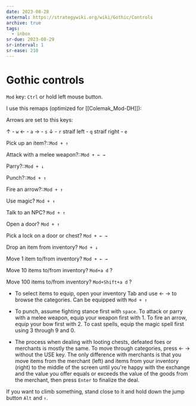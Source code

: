 ```yaml
---
date: 2023-08-28
external: https://strategywiki.org/wiki/Gothic/Controls
archive: true
tags:
  - inbox
sr-due: 2023-08-29
sr-interval: 1
sr-ease: 210
---
```


# Gothic controls

`Mod` key: `Ctrl` or hold left mouse button.

I use this remaps (optimized for [[Colemak_Mod-DH]]):

Arrows are set to this keys:

↑ - `w`
← - `a`
→ - `s`
↓ - `r`
straif left - `q`
straif right - `e`

Pick up an item?::`Mod + ↑`

Attack with a melee weapon?::`Mod + ← →`

Parry?::`Mod + ↓`

Punch?::`Mod + ↑`

Fire an arrow?::`Mod + ↑`

Use magic? `Mod + ↑`

Talk to an NPC? `Mod + ↑`

Open a door? `Mod + ↑`

Pick a lock on a door or chest? `Mod + ← →`

Drop an item from inventory? `Mod + ↓`

Move 1 item to/from inventory? `Mod + ← →`

Move 10 items to/from inventory? `Mod+a d` ?

Move 100 items to/from inventory? `Mod+Shift+a d` ?

- To select items to equip, open your inventory Tab and use ← → to browse the
categories. Can be equipped with `Mod + ↑`

- To punch, assume fighting stance first with `space`. To attack or parry with a
melee weapon, equip your weapon first with 1. To fire an arrow, equip your bow
first with 2. To cast spells, equip the magic spell first using 3 through 9
and 0.

- The process when dealing with looting chests, defeated foes or merchants is
mostly the same. To move through categories, press ← → without the USE key. The
only difference with merchants is that you move items from the merchant (left)
and items from your inventory (right) to the middle of the screen until you're
happy with the exchange and the value you offer equals or exceeds the value of
the goods from the merchant, then press `Enter` to finalize the deal.

If you want to climb something, stand close to it and hold down the jump button
`Alt` and `↑`.
